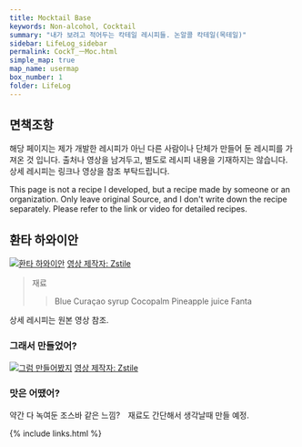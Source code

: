 ```yaml
---
title: Mocktail Base
keywords: Non-alcohol, Cocktail
summary: "내가 보려고 적어두는 칵테일 레시피들. 논알콜 칵테일(목테일)"
sidebar: LifeLog_sidebar
permalink: CockT_ㅡMoc.html
simple_map: true
map_name: usermap
box_number: 1
folder: LifeLog
---
```


## 면책조항

해당 페이지는 제가 개발한 레시피가 아닌 다른 사람이나 단체가 만들어 둔 레시피를 가져온 것 입니다. 출처나 영상을 남겨두고, 별도로 레시피 내용을 기재하지는 않습니다. 상세 레시피는 링크나 영상을 참조 부탁드립니다.  

This page is not a recipe I developed, but a recipe made by someone or an organization. Only leave original Source, and I don't write down the recipe separately. Please refer to the link or video for detailed recipes.  

## 환타 하와이안

[![환타 하와이안](http://img.youtube.com/vi/LcHxZt3KC-A/0.jpg)](https://youtube.com/shorts/LcHxZt3KC-A?si=nyA8zO2ScVVPNIkg) 
[영상 제작자: Zstile](https://www.youtube.com/@ZsTile)

> 재료
> 
> > Blue Curaçao syrup
> > Cocopalm
> > Pineapple juice
> > Fanta

상세 레시피는 원본 영상 참조.

### 그래서 만들었어?

[![그럼 만들어봤지](http://img.youtube.com/vi/KsjqUwWy1YE/0.jpg)](https://youtube.com/shorts/LcHxZt3KC-A?si=nyA8zO2ScVVPNIkg) 
[영상 제작자: Zstile](https://youtu.be/KsjqUwWy1YE)

### 맛은 어땠어?

약간 다 녹여둔 조스바 같은 느낌?　재료도 간단해서 생각날때 만들 예정.

{% include links.html %}
